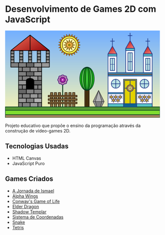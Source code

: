 # Desenvolvimento de Games 2D com JavaScript

![img](https://raw.githubusercontent.com/the-akira/JavaScriptGameDev/master/Avatar.png)

Projeto educativo que propõe o ensino da programação através da construção de vídeo-games 2D.

## Tecnologias Usadas

- HTML Canvas
- JavaScript Puro

## Games Criados

- [A Jornada de Ismael](https://github.com/the-akira/JavaScriptGameDev/tree/master/Games/A%20Jornada%20de%20Ismael)
- [Alpha Wings](https://github.com/the-akira/JavaScriptGameDev/tree/master/Games/Alpha%20Wings)
- [Conway's Game of Life](https://github.com/the-akira/JavaScriptGameDev/tree/master/Games/Game%20of%20Life)
- [Elder Dragon](https://github.com/the-akira/JavaScriptGameDev/tree/master/Games/Elder%20Dragon)
- [Shadow Templar](https://github.com/the-akira/JavaScriptGameDev/tree/master/Games/Shadow%20Templar)
- [Sistema de Coordenadas](https://github.com/the-akira/JavaScriptGameDev/tree/master/Games/Sistema%20de%20Coordenadas)
- [Snake](https://github.com/the-akira/JavaScriptGameDev/tree/master/Games/Snake)
- [Tetris](https://github.com/the-akira/JavaScriptGameDev/tree/master/Games/Tetris)

